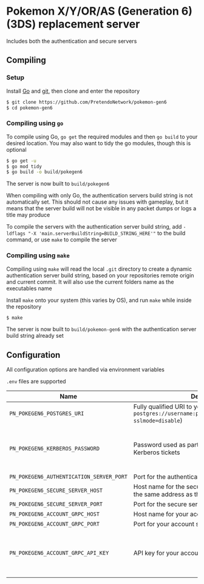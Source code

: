 # Pokemon X/Y/OR/AS (Generation 6) (3DS) replacement server
Includes both the authentication and secure servers

## Compiling

### Setup
Install [Go](https://go.dev/doc/install) and [git](https://git-scm.com/downloads), then clone and enter the repository

```bash
$ git clone https://github.com/PretendoNetwork/pokemon-gen6
$ cd pokemon-gen6
```

### Compiling using `go`
To compile using Go, `go get` the required modules and then `go build` to your desired location. You may also want to tidy the go modules, though this is optional

```bash
$ go get -u
$ go mod tidy
$ go build -o build/pokegen6
```

The server is now built to `build/pokegen6`

When compiling with only Go, the authentication servers build string is not automatically set. This should not cause any issues with gameplay, but it means that the server build will not be visible in any packet dumps or logs a title may produce

To compile the servers with the authentication server build string, add `-ldflags "-X 'main.serverBuildString=BUILD_STRING_HERE'"` to the build command, or use `make` to compile the server

### Compiling using `make`
Compiling using `make` will read the local `.git` directory to create a dynamic authentication server build string, based on your repositories remote origin and current commit. It will also use the current folders name as the executables name

Install `make` onto your system (this varies by OS), and run `make` while inside the repository

```bash
$ make
```

The server is now built to `build/pokemon-gen6` with the authentication server build string already set

## Configuration
All configuration options are handled via environment variables

`.env` files are supported

| Name                                    | Description                                                                                                            | Required                                      |
|-----------------------------------------|------------------------------------------------------------------------------------------------------------------------|-----------------------------------------------|
| `PN_POKEGEN6_POSTGRES_URI`               | Fully qualified URI to your Postgres server (Example `postgres://username:password@localhost/pokegen6?sslmode=disable`) | Yes                                           |
| `PN_POKEGEN6_KERBEROS_PASSWORD`          | Password used as part of the internal server data in Kerberos tickets                                                  | No (Default password `password` will be used) |
| `PN_POKEGEN6_AUTHENTICATION_SERVER_PORT` | Port for the authentication server                                                                                     | Yes                                           |
| `PN_POKEGEN6_SECURE_SERVER_HOST`         | Host name for the secure server (should point to the same address as the authentication server)                        | Yes                                           |
| `PN_POKEGEN6_SECURE_SERVER_PORT`         | Port for the secure server                                                                                             | Yes                                           |
| `PN_POKEGEN6_ACCOUNT_GRPC_HOST`          | Host name for your account server gRPC service                                                                         | Yes                                           |
| `PN_POKEGEN6_ACCOUNT_GRPC_PORT`          | Port for your account server gRPC service                                                                              | Yes                                           |
| `PN_POKEGEN6_ACCOUNT_GRPC_API_KEY`       | API key for your account server gRPC service                                                                           | No (Assumed to be an open gRPC API)           |

